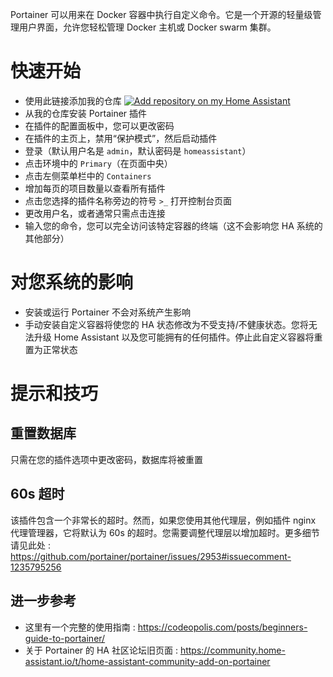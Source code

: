 Portainer 可以用来在 Docker 容器中执行自定义命令。它是一个开源的轻量级管理用户界面，允许您轻松管理 Docker 主机或 Docker swarm 集群。

# 快速开始
- 使用此链接添加我的仓库
[![Add repository on my Home Assistant][repository-badge]][repository-url]
- 从我的仓库安装 Portainer 插件
- 在插件的配置面板中，您可以更改密码
- 在插件的主页上，禁用“保护模式”，然后启动插件
- 登录（默认用户名是 `admin`，默认密码是 `homeassistant`）
- 点击环境中的 `Primary`（在页面中央）
- 点击左侧菜单栏中的 `Containers`
- 增加每页的项目数量以查看所有插件
- 点击您选择的插件名称旁边的符号 `>_` 打开控制台页面
- 更改用户名，或者通常只需点击连接
- 输入您的命令，您可以完全访问该特定容器的终端（这不会影响您 HA 系统的其他部分）

# 对您系统的影响
- 安装或运行 Portainer 不会对系统产生影响
- 手动安装自定义容器将使您的 HA 状态修改为不受支持/不健康状态。您将无法升级 Home Assistant 以及您可能拥有的任何插件。停止此自定义容器将重置为正常状态

# 提示和技巧

## 重置数据库
只需在您的插件选项中更改密码，数据库将被重置

## 60s 超时
该插件包含一个非常长的超时。然而，如果您使用其他代理层，例如插件 nginx 代理管理器，它将默认为 60s 的超时。您需要调整代理层以增加超时。更多细节请见此处 : https://github.com/portainer/portainer/issues/2953#issuecomment-1235795256

## 进一步参考
- 这里有一个完整的使用指南 : https://codeopolis.com/posts/beginners-guide-to-portainer/
- 关于 Portainer 的 HA 社区论坛旧页面 : https://community.home-assistant.io/t/home-assistant-community-add-on-portainer

[repository-badge]: https://img.shields.io/badge/Add%20repository%20to%20my-Home%20Assistant-41BDF5?logo=home-assistant&style=for-the-badge
[repository-url]: https://my.home-assistant.io/redirect/supervisor_add_addon_repository/?repository_url=https%3A%2F%2Fgithub.com%2Falexbelgium%2Fhassio-addons